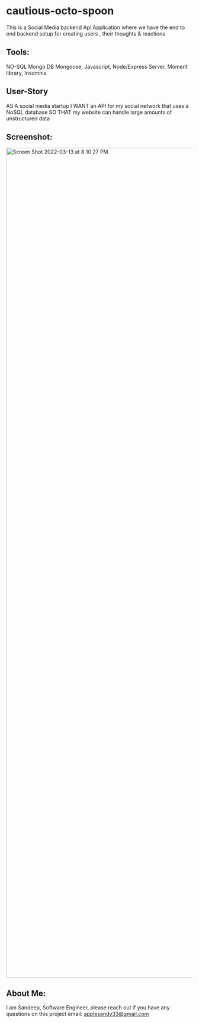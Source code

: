 # cautious-octo-spoon
This is a Social Media backend Api Application where we have the end to end backend setup for creating users , their thoughts & reactions 

## Tools:
NO-SQL Mongo DB
Mongoose,
Javascript,
Node/Express Server, 
Moment library,
Insomnia

## User-Story
AS A social media startup
I WANT an API for my social network that uses a NoSQL database
SO THAT my website can handle large amounts of unstructured data

## Screenshot:
<img width="2240" alt="Screen Shot 2022-03-13 at 8 10 27 PM" src="https://user-images.githubusercontent.com/89868916/158085540-60c61323-41f3-483c-8516-bca21e74713d.png">

## About Me:
I am Sandeep, Software Engineer, please reach out if you have any questions on this project 
email: applesandy33@gmail.com

